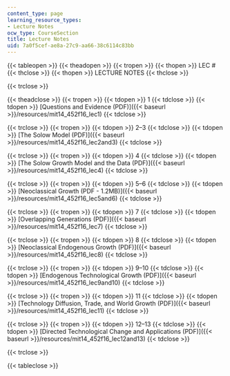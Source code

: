 ```yaml
---
content_type: page
learning_resource_types:
- Lecture Notes
ocw_type: CourseSection
title: Lecture Notes
uid: 7a0f5cef-ae8a-27c9-aa66-38c6114c83bb
---
```


{{< tableopen >}}
{{< theadopen >}}
{{< tropen >}}
{{< thopen >}}
LEC #
{{< thclose >}}
{{< thopen >}}
LECTURE NOTES
{{< thclose >}}

{{< trclose >}}

{{< theadclose >}}
{{< tropen >}}
{{< tdopen >}}
1
{{< tdclose >}}
{{< tdopen >}}
[Questions and Evidence (PDF)]({{< baseurl >}}/resources/mit14_452f16_lec1)
{{< tdclose >}}

{{< trclose >}}
{{< tropen >}}
{{< tdopen >}}
2–3
{{< tdclose >}}
{{< tdopen >}}
[The Solow Model (PDF)]({{< baseurl >}}/resources/mit14_452f16_lec2and3)
{{< tdclose >}}

{{< trclose >}}
{{< tropen >}}
{{< tdopen >}}
4
{{< tdclose >}}
{{< tdopen >}}
[The Solow Growth Model and the Data (PDF)]({{< baseurl >}}/resources/mit14_452f16_lec4)
{{< tdclose >}}

{{< trclose >}}
{{< tropen >}}
{{< tdopen >}}
5–6
{{< tdclose >}}
{{< tdopen >}}
[Neoclassical Growth (PDF - 1.2MB)]({{< baseurl >}}/resources/mit14_452f16_lec5and6)
{{< tdclose >}}

{{< trclose >}}
{{< tropen >}}
{{< tdopen >}}
7
{{< tdclose >}}
{{< tdopen >}}
[Overlapping Generations (PDF)]({{< baseurl >}}/resources/mit14_452f16_lec7)
{{< tdclose >}}

{{< trclose >}}
{{< tropen >}}
{{< tdopen >}}
8
{{< tdclose >}}
{{< tdopen >}}
[Neoclassical Endogenous Growth (PDF)]({{< baseurl >}}/resources/mit14_452f16_lec8)
{{< tdclose >}}

{{< trclose >}}
{{< tropen >}}
{{< tdopen >}}
9–10
{{< tdclose >}}
{{< tdopen >}}
[Endogenous Technological Growth (PDF)]({{< baseurl >}}/resources/mit14_452f16_lec9and10)
{{< tdclose >}}

{{< trclose >}}
{{< tropen >}}
{{< tdopen >}}
11
{{< tdclose >}}
{{< tdopen >}}
[Technology Diffusion, Trade, and World Growth (PDF)]({{< baseurl >}}/resources/mit14_452f16_lec11)
{{< tdclose >}}

{{< trclose >}}
{{< tropen >}}
{{< tdopen >}}
12–13
{{< tdclose >}}
{{< tdopen >}}
[Directed Technological Change and Applications (PDF)]({{< baseurl >}}/resources/mit14_452f16_lec12and13)
{{< tdclose >}}

{{< trclose >}}

{{< tableclose >}}